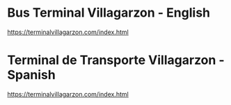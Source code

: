 # Bus Terminal Villagarzon - English
https://terminalvillagarzon.com/index.html

# Terminal de Transporte Villagarzon - Spanish
https://terminalvillagarzon.com/index.html
